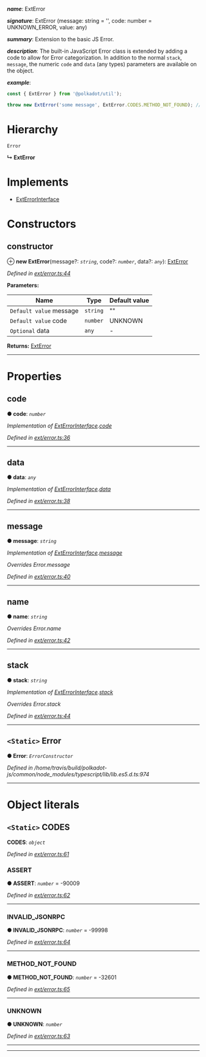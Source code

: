

*__name__*: ExtError

*__signature__*: ExtError (message: string = '', code: number = UNKNOWN\_ERROR, value: any)

*__summary__*: Extension to the basic JS Error.

*__description__*: The built-in JavaScript Error class is extended by adding a code to allow for Error categorization. In addition to the normal `stack`, `message`, the numeric `code` and `data` (any types) parameters are available on the object.

*__example__*:   

```javascript
const { ExtError } from '@polkadot/util');

throw new ExtError('some message', ExtError.CODES.METHOD_NOT_FOUND); // => error.code = -32601
```

# Hierarchy

 `Error`

**↳ ExtError**

# Implements

* [ExtErrorInterface](../interfaces/_types_.exterrorinterface.md)

# Constructors

<a id="constructor"></a>

##  constructor

⊕ **new ExtError**(message?: *`string`*, code?: *`number`*, data?: *`any`*): [ExtError](_ext_error_.exterror.md)

*Defined in [ext/error.ts:44](https://github.com/polkadot-js/common/blob/d47b865/packages/util/src/ext/error.ts#L44)*

**Parameters:**

| Name | Type | Default value |
| ------ | ------ | ------ |
| `Default value` message | `string` | &quot;&quot; |
| `Default value` code | `number` |  UNKNOWN |
| `Optional` data | `any` | - |

**Returns:** [ExtError](_ext_error_.exterror.md)

___

# Properties

<a id="code"></a>

##  code

**● code**: *`number`*

*Implementation of [ExtErrorInterface](../interfaces/_types_.exterrorinterface.md).[code](../interfaces/_types_.exterrorinterface.md#code)*

*Defined in [ext/error.ts:36](https://github.com/polkadot-js/common/blob/d47b865/packages/util/src/ext/error.ts#L36)*

___
<a id="data"></a>

##  data

**● data**: *`any`*

*Implementation of [ExtErrorInterface](../interfaces/_types_.exterrorinterface.md).[data](../interfaces/_types_.exterrorinterface.md#data)*

*Defined in [ext/error.ts:38](https://github.com/polkadot-js/common/blob/d47b865/packages/util/src/ext/error.ts#L38)*

___
<a id="message"></a>

##  message

**● message**: *`string`*

*Implementation of [ExtErrorInterface](../interfaces/_types_.exterrorinterface.md).[message](../interfaces/_types_.exterrorinterface.md#message)*

*Overrides Error.message*

*Defined in [ext/error.ts:40](https://github.com/polkadot-js/common/blob/d47b865/packages/util/src/ext/error.ts#L40)*

___
<a id="name"></a>

##  name

**● name**: *`string`*

*Overrides Error.name*

*Defined in [ext/error.ts:42](https://github.com/polkadot-js/common/blob/d47b865/packages/util/src/ext/error.ts#L42)*

___
<a id="stack"></a>

##  stack

**● stack**: *`string`*

*Implementation of [ExtErrorInterface](../interfaces/_types_.exterrorinterface.md).[stack](../interfaces/_types_.exterrorinterface.md#stack)*

*Overrides Error.stack*

*Defined in [ext/error.ts:44](https://github.com/polkadot-js/common/blob/d47b865/packages/util/src/ext/error.ts#L44)*

___
<a id="error"></a>

## `<Static>` Error

**● Error**: *`ErrorConstructor`*

*Defined in /home/travis/build/polkadot-js/common/node_modules/typescript/lib/lib.es5.d.ts:974*

___

# Object literals

<a id="codes"></a>

## `<Static>` CODES

**CODES**: *`object`*

*Defined in [ext/error.ts:61](https://github.com/polkadot-js/common/blob/d47b865/packages/util/src/ext/error.ts#L61)*

<a id="codes.assert"></a>

###  ASSERT

**● ASSERT**: *`number`* =  -90009

*Defined in [ext/error.ts:62](https://github.com/polkadot-js/common/blob/d47b865/packages/util/src/ext/error.ts#L62)*

___
<a id="codes.invalid_jsonrpc"></a>

###  INVALID_JSONRPC

**● INVALID_JSONRPC**: *`number`* =  -99998

*Defined in [ext/error.ts:64](https://github.com/polkadot-js/common/blob/d47b865/packages/util/src/ext/error.ts#L64)*

___
<a id="codes.method_not_found"></a>

###  METHOD_NOT_FOUND

**● METHOD_NOT_FOUND**: *`number`* =  -32601

*Defined in [ext/error.ts:65](https://github.com/polkadot-js/common/blob/d47b865/packages/util/src/ext/error.ts#L65)*

___
<a id="codes.unknown"></a>

###  UNKNOWN

**● UNKNOWN**: *`number`*

*Defined in [ext/error.ts:63](https://github.com/polkadot-js/common/blob/d47b865/packages/util/src/ext/error.ts#L63)*

___

___

